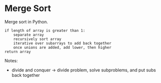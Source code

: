 # Merge Sort
Merge sort in Python.

```text
if length of array is greater than 1:
    separate array
    recursively sort array
    iterative over subarrays to add back together
    once unions are added, add lower, then higher
return array
```

Notes:
- divide and conquer -> divide problem, solve subproblems, and put subs back together